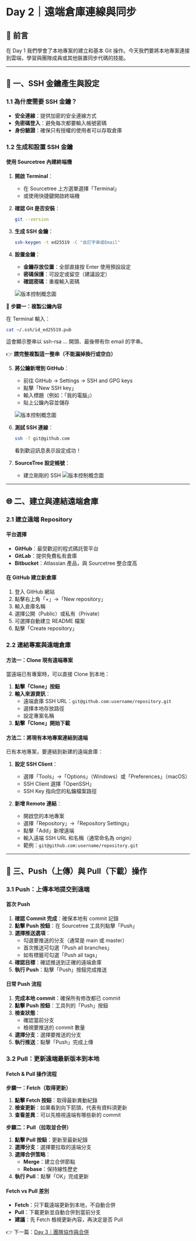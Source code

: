 # Day 2｜遠端倉庫連線與同步

## 🔗 **前言**
在 Day 1 我們學會了本地專案的建立和基本 Git 操作。今天我們要將本地專案連接到雲端，學習與團隊成員或其他裝置同步代碼的技能。

---

## 🔗 一、SSH 金鑰產生與設定

### 1.1 為什麼需要 SSH 金鑰？
- **安全連線**：提供加密的安全連線方式
- **免密碼登入**：避免每次都要輸入帳號密碼
- **身份驗證**：確保只有授權的使用者可以存取倉庫

### 1.2 生成和設置 SSH 金鑰

#### 使用 Sourcetree 內建終端機
1. **開啟 Terminal**：
   - 在 Sourcetree 上方選單選擇「Terminal」
   - 或使用快捷鍵開啟終端機

2. **確認 Git 是否安裝**：
   ```bash
   git --version
   ```

3. **生成 SSH 金鑰**：
   ```bash
   ssh-keygen -t ed25519 -C "自訂字串或Email"
   ```

4. **設置金鑰**：
   - **金鑰存放位置**：全部直接按 Enter 使用預設設定
   - **密碼保護**：可設定或留空（建議設定）
   - **確認密碼**：重複輸入密碼

   ![版本控制概念圖](./image/day2/ssh1.png)

🔑 **步驟一：複製公鑰內容**

在 Terminal 輸入：

```bash
cat ~/.ssh/id_ed25519.pub
```

這會顯示整串以 ssh-rsa ... 開頭、最後帶有你 email 的字串。

👉 **請完整複製這一整串（不能漏掉換行或空白）**

5. **將公鑰新增到 GitHub**：
   - 前往 GitHub → Settings → SSH and GPG keys
   - 點擊「New SSH key」
   - 輸入標題（例如：「我的電腦」）
   - 貼上公鑰內容並儲存

   ![版本控制概念圖](./image/day2/ssh2.png)

6. **測試 SSH 連線**：
   ```bash
   ssh -T git@github.com
   ```
   看到歡迎訊息表示設定成功！

7. **SourceTree 設定帳號**：
   - 建立剛剛的 SSH
   ![版本控制概念圖](./image/day2/ssh3.png)

---

## 🌐 二、建立與連結遠端倉庫

### 2.1 建立遠端 Repository

#### 平台選擇
- **GitHub**：最受歡迎的程式碼託管平台
- **GitLab**：提供免費私有倉庫
- **Bitbucket**：Atlassian 產品，與 Sourcetree 整合度高

#### 在 GitHub 建立新倉庫
1. 登入 GitHub 網站
2. 點擊右上角「+」→「New repository」
3. 輸入倉庫名稱
4. 選擇公開（Public）或私有（Private）
5. 可選擇自動建立 README 檔案
6. 點擊「Create repository」

### 2.2 連結專案與遠端倉庫

#### 方法一：Clone 現有遠端專案
當遠端已有專案時，可以直接 Clone 到本地：
1. **點擊「Clone」按鈕**
2. **輸入來源資訊**：
   - 遠端倉庫 SSH URL：`git@github.com:username/repository.git`
   - 選擇本地存放路徑
   - 設定專案名稱
3. **點擊「Clone」開始下載**

#### 方法二：將現有本地專案連結到遠端
已有本地專案，要連結到新建的遠端倉庫：

1. **設定 SSH Client**：
   - 選擇「Tools」→「Options」（Windows）或「Preferences」（macOS）
   - SSH Client 選擇「OpenSSH」
   - SSH Key 指向您的私鑰檔案路徑

2. **新增 Remote 連結**：
   - 開啟您的本地專案
   - 選擇「Repository」→「Repository Settings」
   - 點擊「Add」新增遠端
   - 輸入遠端 SSH URL 和名稱（通常命名為 origin）
   - 範例：`git@github.com:username/repository.git`

---

## 🔄 三、Push（上傳）與 Pull（下載）操作

### 3.1 Push：上傳本地提交到遠端

#### 首次 Push
1. **確認 Commit 完成**：確保本地有 commit 記錄
2. **點擊 Push 按鈕**：在 Sourcetree 工具列點擊「Push」
3. **選擇推送選項**：
   - 勾選要推送的分支（通常是 main 或 master）
   - 首次推送可勾選「Push all branches」
   - 如有標籤可勾選「Push all tags」
4. **確認目標**：確認推送到正確的遠端倉庫
5. **執行 Push**：點擊「Push」按鈕完成推送

#### 日常 Push 流程
1. **完成本地 commit**：確保所有修改都已 commit
2. **點擊 Push 按鈕**：工具列的「Push」按鈕
3. **檢查狀態**：
   - 確認當前分支
   - 檢視要推送的 commit 數量
4. **選擇分支**：選擇要推送的分支
5. **執行推送**：點擊「Push」完成上傳

### 3.2 Pull：更新遠端最新版本到本地

#### Fetch & Pull 操作流程

**步驟一：Fetch（取得更新）**
1. **點擊 Fetch 按鈕**：取得最新異動紀錄
2. **檢查更新**：如果看到向下箭頭，代表有資料須更新
3. **查看差異**：可以先檢視遠端有哪些新的 commit

**步驟二：Pull（拉取並合併）**
1. **點擊 Pull 按鈕**：更新至最新紀錄
2. **選擇分支**：選擇要拉取的遠端分支
3. **選擇合併策略**：
   - **Merge**：建立合併節點
   - **Rebase**：保持線性歷史
4. **執行 Pull**：點擊「OK」完成更新

#### Fetch vs Pull 差別
- **Fetch**：只下載遠端更新到本地，不自動合併
- **Pull**：下載更新並自動合併到當前分支
- **建議**：先 Fetch 檢視更新內容，再決定是否 Pull

👉 下一篇：[Day 3｜團隊協作與合併](3_team_collaboration.md)